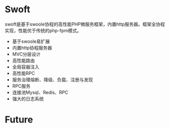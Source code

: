# Swoft

swoft是基于swoole协程的高性能PHP微服务框架，内置http服务器。框架全协程实现，性能优于传统的php-fpm模式。

* 基于swoole易扩展
* 内置http协程服务器
* MVC分层设计
* 高性能路由
* 全局容器注入
* 高性能RPC
* 服务治理熔断、降级、负载、注册与发现
* RPC服务
* 连接池Mysql、Redis、RPC
* 强大的日志系统

# Future





